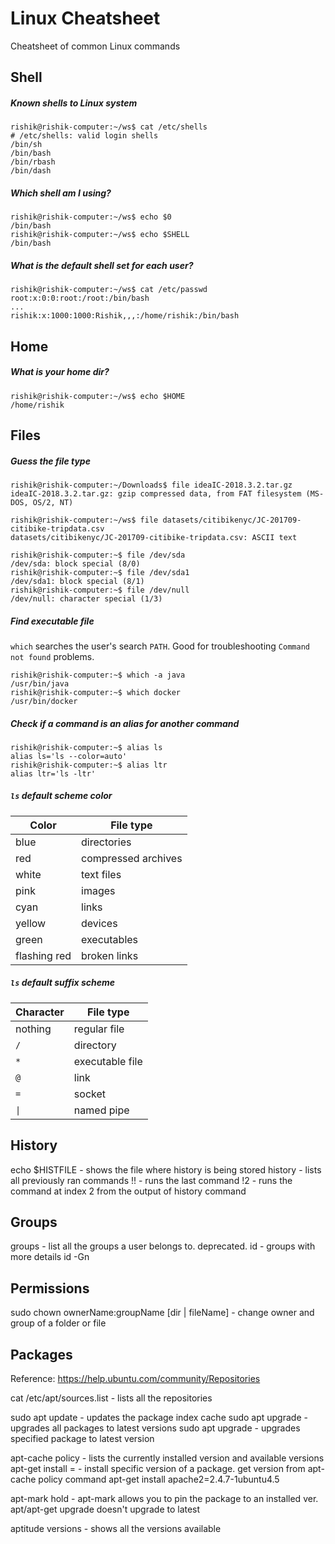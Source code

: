 # Linux Cheatsheet
Cheatsheet of common Linux commands

## Shell
##### Known shells to Linux system
```
rishik@rishik-computer:~/ws$ cat /etc/shells
# /etc/shells: valid login shells
/bin/sh
/bin/bash
/bin/rbash
/bin/dash
```
##### Which shell am I using?
```
rishik@rishik-computer:~/ws$ echo $0
/bin/bash
rishik@rishik-computer:~/ws$ echo $SHELL
/bin/bash
```
##### What is the default shell set for each user?
```
rishik@rishik-computer:~/ws$ cat /etc/passwd
root:x:0:0:root:/root:/bin/bash
...
rishik:x:1000:1000:Rishik,,,:/home/rishik:/bin/bash
```

## Home
##### What is your home dir?
```
rishik@rishik-computer:~/ws$ echo $HOME
/home/rishik
```

## Files
##### Guess the file type
```
rishik@rishik-computer:~/Downloads$ file ideaIC-2018.3.2.tar.gz 
ideaIC-2018.3.2.tar.gz: gzip compressed data, from FAT filesystem (MS-DOS, OS/2, NT)
```

```
rishik@rishik-computer:~/ws$ file datasets/citibikenyc/JC-201709-citibike-tripdata.csv 
datasets/citibikenyc/JC-201709-citibike-tripdata.csv: ASCII text
```

```
rishik@rishik-computer:~$ file /dev/sda
/dev/sda: block special (8/0)
rishik@rishik-computer:~$ file /dev/sda1
/dev/sda1: block special (8/1)
rishik@rishik-computer:~$ file /dev/null
/dev/null: character special (1/3)
```

##### Find executable file
`which` searches the user's search `PATH`. Good for troubleshooting `Command not found` problems.

```
rishik@rishik-computer:~$ which -a java
/usr/bin/java
rishik@rishik-computer:~$ which docker
/usr/bin/docker
```

##### Check if a command is an alias for another command
```
rishik@rishik-computer:~$ alias ls
alias ls='ls --color=auto'
rishik@rishik-computer:~$ alias ltr
alias ltr='ls -ltr'
```

##### `ls` default scheme color

| Color | File type |
| --- | --- |
| blue	| directories |
| red	| compressed archives |
| white	| text files |
| pink	| images |
| cyan	| links |
| yellow	| devices |
| green	| executables |
| flashing red	| broken links |

##### `ls` default suffix scheme

| Character |	File type |
| --- | --- |
| nothing |	regular file |
| `/`	 |directory |
| `*`	 |executable file |
| `@`	 |link |
| `=`	 |socket |
| `\|` |	named pipe |


## History
echo $HISTFILE - shows the file where history is being stored
history - lists all previously ran commands
!! - runs the last command
!2 - runs the command at index 2 from the output of history command

## Groups
groups <userid> - list all the groups a user belongs to. deprecated.
id <userid> - groups with more details
id -Gn <userid>

## Permissions
sudo chown ownerName:groupName [dir | fileName] - change owner and group of a folder or file

## Packages
Reference: https://help.ubuntu.com/community/Repositories

cat /etc/apt/sources.list - lists all the repositories

sudo apt update - updates the package index cache
sudo apt upgrade - upgrades all packages to latest versions
sudo apt upgrade <package-name> - upgrades specified package to latest version

apt-cache policy <package-name> - lists the currently installed version and available versions
apt-get install <package-name>=<version> - install specific version of a package. get version from apt-cache policy command
apt-get install apache2=2.4.7-1ubuntu4.5

apt-mark hold <package-name> - apt-mark allows you to pin the package to an installed ver. apt/apt-get upgrade doesn't upgrade to latest 

aptitude versions <package-name> - shows all the versions available